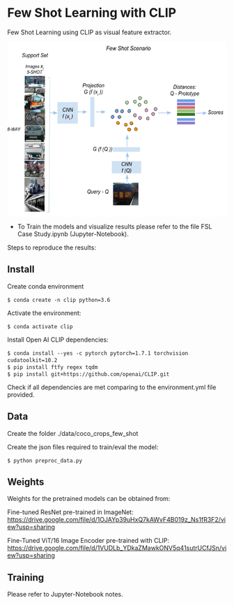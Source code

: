 # Few Shot Learning with CLIP
Few Shot Learning using CLIP as visual feature extractor.

<a href="url"><img src="project_image/FSL_project.png" align="center" height="400" width="550" ></a>
<p></p>

* To Train the models and visualize results please refer to the file FSL Case Study.ipynb (Jupyter-Notebook).

Steps to reproduce the results:

## Install
Create conda environment

    $ conda create -n clip python=3.6
    
Activate the environment:

    $ conda activate clip  

Install Open AI CLIP dependencies:

    $ conda install --yes -c pytorch pytorch=1.7.1 torchvision cudatoolkit=10.2
    $ pip install ftfy regex tqdm
    $ pip install git+https://github.com/openai/CLIP.git
    

Check if all dependencies are met comparing to the environment.yml file provided.

## Data

Create the folder ./data/coco_crops_few_shot

Create the json files required to train/eval the model:

    $ python preproc_data.py


## Weights

Weights for the pretrained models can be obtained from:

Fine-tuned ResNet pre-trained in ImageNet:
https://drive.google.com/file/d/1OJAYp39uHxQ7kAWvF4B019z_Ns1fR3F2/view?usp=sharing

Fine-Tuned ViT/16 Image Encoder pre-trained with CLIP:
https://drive.google.com/file/d/1VUDLb_YDkaZMawkONV5q41sutrUCfJSn/view?usp=sharing


## Training
Please refer to Jupyter-Notebook notes.


